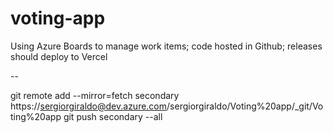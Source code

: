 # voting-app

Using Azure Boards to manage work items; code hosted in Github; releases should deploy to Vercel

--

git remote add --mirror=fetch secondary https://sergiorgiraldo@dev.azure.com/sergiorgiraldo/Voting%20app/_git/Voting%20app
git push secondary --all
